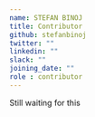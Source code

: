 ```yaml
---
name: STEFAN BINOJ
title: Contributor
github: stefanbinoj
twitter: ""
linkedin: ""
slack: ""
joining_date: ""
role : contributor
---
```


Still waiting for this
